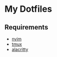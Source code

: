 # My Dotfiles

## Requirements

* [nvim](https://neovim.io/)
* [tmux](https://github.com/tmux/tmux)
* [alacritty](https://github.com/alacritty/alacritty)

